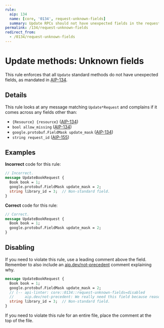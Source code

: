 ```yaml
---
rule:
  aip: 134
  name: [core, '0134', request-unknown-fields]
  summary: Update RPCs should not have unexpected fields in the request.
permalink: /134/request-unknown-fields
redirect_from:
  - /0134/request-unknown-fields
---
```


# Update methods: Unknown fields

This rule enforces that all `Update` standard methods do not have unexpected
fields, as mandated in [AIP-134][].

## Details

This rule looks at any message matching `Update*Request` and complains if it
comes across any fields other than:

- `{Resource} {resource}` ([AIP-134][])
- `bool allow_missing` ([AIP-134][])
- `google.protobuf.FieldMask update_mask` ([AIP-134][])
- `string request_id` ([AIP-155][])

## Examples

**Incorrect** code for this rule:

```proto
// Incorrect.
message UpdateBookRequest {
  Book book = 1;
  google.protobuf.FieldMask update_mask = 2;
  string library_id = 3;  // Non-standard field.
}
```

**Correct** code for this rule:

```proto
// Correct.
message UpdateBookRequest {
  Book book = 1;
  google.protobuf.FieldMask update_mask = 2;
}
```

## Disabling

If you need to violate this rule, use a leading comment above the field.
Remember to also include an [aip.dev/not-precedent][] comment explaining why.

```proto
message UpdateBookRequest {
  Book book = 1;
  google.protobuf.FieldMask update_mask = 2;
  // (-- api-linter: core::0134::request-unknown-fields=disabled
  //     aip.dev/not-precedent: We really need this field because reasons. --)
  string library_id = 3;  // Non-standard field.
}
```

If you need to violate this rule for an entire file, place the comment at the
top of the file.

[aip-134]: https://aip.dev/134
[aip-155]: https://aip.dev/155
[aip.dev/not-precedent]: https://aip.dev/not-precedent
